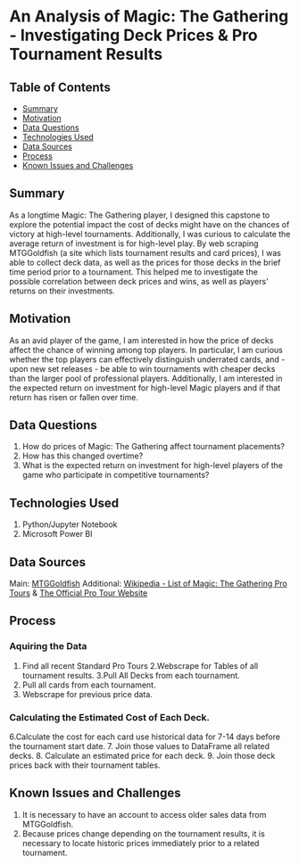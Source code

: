 # An Analysis of Magic: The Gathering - Investigating Deck Prices & Pro Tournament Results

## Table of Contents
- [Summary](#Summary)
- [Motivation](#Motivation)
- [Data Questions](#DataQuestions)
- [Technologies Used](#TechnologiesUsed)
- [Data Sources](#DataSources)
- [Process](#Process)
- [Known Issues and Challenges](#KnownIssuesandChallenges)

## Summary
As a longtime Magic: The Gathering player, I designed this capstone to explore the potential impact the cost of decks might have on the chances of victory at high-level tournaments. Additionally, I was curious to calculate the average return of investment is for high-level play. By web scraping MTGGoldfish (a site which lists tournament results and card prices), I was able to collect deck data, as well as the prices for those decks in the brief time period prior to a tournament. This helped me to investigate the possible correlation between deck prices and wins, as well as players' returns on their investments.

## Motivation
As an avid player of the game, I am interested in how the price of decks affect the chance of winning among top players. In particular, I am curious whether the top players can effectively distinguish underrated cards, and - upon new set releases - be able to win tournaments with cheaper decks than the larger pool of professional players. Additionally, I am interested in the expected return on investment for high-level Magic players and if that return has risen or fallen over time.

## Data Questions
1. How do prices of Magic: The Gathering affect tournament placements?
2. How has this changed overtime?
3. What is the expected return on investment for high-level players of the game who participate in competitive tournaments?


## Technologies Used
1. Python/Jupyter Notebook
2. Microsoft Power BI

## Data Sources
Main:       [MTGGoldfish](https://www.mtggoldfish.com/)
Additional: [Wikipedia - List of Magic: The Gathering Pro Tours](https://en.wikipedia.org/wiki/List_of_Magic:_The_Gathering_Pro_Tour_events) & [The Official Pro Tour Website](https://magic.gg/events/pro-tour-march-of-the-machine)

## Process
### Aquiring the Data
1. Find all recent Standard Pro Tours
2.Webscrape for Tables of all tournament results.
3.Pull All Decks from each tournament.
4. Pull all cards from each tournament.
5. Webscrape for previous price data.

###  Calculating the Estimated Cost of Each Deck.
6.Calculate the cost for each card use historical data for 7-14 days before the tournament start date.
7. Join those values to DataFrame all related decks.
8. Calculate an estimated price for each deck.
9. Join those deck prices back with their tournament tables.

## Known Issues and Challenges
1. It is necessary to have an account to access older sales data from MTGGoldfish.
2. Because prices change depending on the tournament results, it is necessary to locate historic prices immediately prior to a related tournament.
